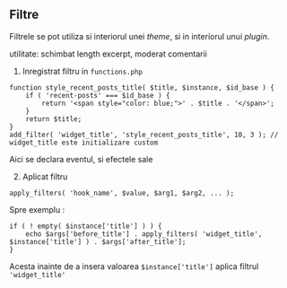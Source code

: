 
## Filtre

Filtrele se pot utiliza si interiorul unei *theme*, si in interiorul unui *plugin*.

utilitate: schimbat length excerpt, moderat comentarii

1. Inregistrat filtru in `functions.php`

```
function style_recent_posts_title( $title, $instance, $id_base ) {
    if ( 'recent-posts' === $id_base ) {
        return '<span style="color: blue;">' . $title . '</span>';
    }
    return $title;
}
add_filter( 'widget_title', 'style_recent_posts_title', 10, 3 ); // widget_title este initializare custom 
```

Aici se declara eventul, si efectele sale

2. Aplicat filtru

```
apply_filters( 'hook_name', $value, $arg1, $arg2, ... );
```

Spre exemplu :

```
if ( ! empty( $instance['title'] ) ) {
    echo $args['before_title'] . apply_filters( 'widget_title', $instance['title'] ) . $args['after_title'];
}
```

Acesta inainte de a insera valoarea `$instance['title']` aplica filtrul `'widget_title'` 